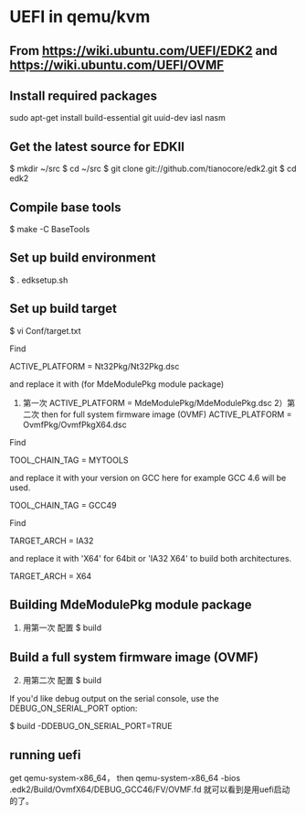 UEFI in qemu/kvm
================
From 
https://wiki.ubuntu.com/UEFI/EDK2
and 
https://wiki.ubuntu.com/UEFI/OVMF
--------------------------------

Install required packages
-------------------------
sudo apt-get install build-essential git uuid-dev iasl nasm


Get the latest source for EDKII
-------------------------------
$ mkdir ~/src
$ cd ~/src
$ git clone git://github.com/tianocore/edk2.git
$ cd edk2


Compile base tools
------------------
$ make -C BaseTools


Set up build environment
------------------------
$ . edksetup.sh



Set up build target
-------------------

$ vi Conf/target.txt

Find

 ACTIVE_PLATFORM       = Nt32Pkg/Nt32Pkg.dsc 

and replace it with (for MdeModulePkg module package)
1) 第一次
 ACTIVE_PLATFORM       = MdeModulePkg/MdeModulePkg.dsc 
2）第二次
then for full system firmware image (OVMF)
 ACTIVE_PLATFORM       = OvmfPkg/OvmfPkgX64.dsc 

Find

 TOOL_CHAIN_TAG        = MYTOOLS 

and replace it with your version on GCC here for example GCC 4.6 will be used.

 TOOL_CHAIN_TAG        = GCC49

Find

 TARGET_ARCH           = IA32 

and replace it with 'X64' for 64bit or 'IA32 X64' to build both architectures.

 TARGET_ARCH           = X64 
 
Building MdeModulePkg module package
----------------------------------- 
1) 用第一次 配置
$ build

Build a full system firmware image (OVMF)
--------------------------------------
2) 用第二次 配置
$ build

If you'd like debug output on the serial console, use the DEBUG_ON_SERIAL_PORT option:

$ build -DDEBUG_ON_SERIAL_PORT=TRUE



running uefi
---------------------
get qemu-system-x86_64， then
qemu-system-x86_64 -bios .edk2/Build/OvmfX64/DEBUG_GCC46/FV/OVMF.fd
就可以看到是用uefi启动的了。
